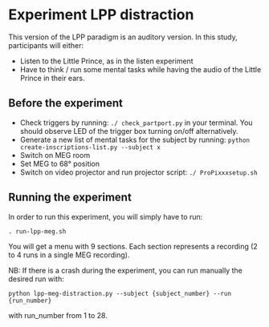 # Experiment LPP distraction 

This version of the LPP paradigm is an auditory version. In this study, participants will either:
- Listen to the Little Prince, as in the listen experiment
- Have to think / run some mental tasks while having the audio of the Little Prince in their ears.

## Before the experiment

- Check triggers by running: ```./ check_partport.py``` in your terminal. You should observe LED of the trigger box turning on/off alternatively.
- Generate a new list of mental tasks for the subject by running: ```python create-inscriptions-list.py --subject x```
- Switch on MEG room 
- Set MEG to 68° position
- Switch on video projector and run projector script: ```./ ProPixxxsetup.sh```

## Running the experiment

In order to run this experiment, you will simply have to run:

```. run-lpp-meg.sh```

You will get a menu with 9 sections. Each section represents a recording (2 to 4 runs in a single MEG recording). 

NB: If there is a crash during the experiment, you can run manually the desired run with:

```python lpp-meg-distraction.py --subject {subject_number} --run {run_number}```

with run_number from 1 to 28. 
